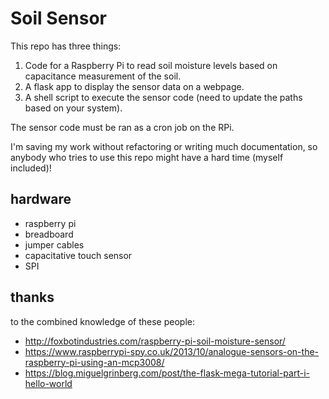 # Soil Sensor
This repo has three things:
1) Code for a Raspberry Pi to read soil moisture levels based on capacitance measurement of the soil.
2) A flask app to display the sensor data on a webpage.
3) A shell script to execute the sensor code (need to update the paths based on your system).

The sensor code must be ran as a cron job on the RPi.

I'm saving my work without refactoring or writing much documentation, so anybody who tries to use this repo might have a hard time (myself included)! 

## hardware
- raspberry pi
- breadboard
- jumper cables
- capacitative touch sensor
- SPI

## thanks
to the combined knowledge of these people:
- http://foxbotindustries.com/raspberry-pi-soil-moisture-sensor/
- https://www.raspberrypi-spy.co.uk/2013/10/analogue-sensors-on-the-raspberry-pi-using-an-mcp3008/
- https://blog.miguelgrinberg.com/post/the-flask-mega-tutorial-part-i-hello-world
